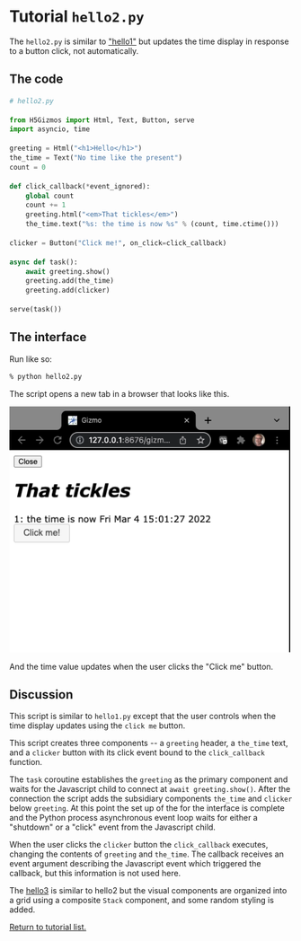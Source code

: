 

# Tutorial `hello2.py`


The `hello2.py` is similar to 
<a href="hello1.md">
"hello1"</a>
 but updates the time display in response to a button click,
not automatically.

## The code

```Python
# hello2.py

from H5Gizmos import Html, Text, Button, serve
import asyncio, time

greeting = Html("<h1>Hello</h1>")
the_time = Text("No time like the present")
count = 0

def click_callback(*event_ignored):
    global count
    count += 1
    greeting.html("<em>That tickles</em>")
    the_time.text("%s: the time is now %s" % (count, time.ctime()))

clicker = Button("Click me!", on_click=click_callback)

async def task():
    await greeting.show()
    greeting.add(the_time)
    greeting.add(clicker)

serve(task())
```

## The interface

Run like so:

```bash
% python hello2.py
```

The script opens a new tab in a browser that looks like this.

<img src="hello2.png">

And the time value updates when the user clicks the "Click me" button.


## Discussion

This script is similar to `hello1.py` except that the user
controls when the time display updates using the `click me` button.

This script creates three components -- a `greeting` header,
a `the_time` text, and a `clicker` button with its click event
bound to the `click_callback` function.

The `task` coroutine establishes the `greeting` as the primary
component and waits for the Javascript child to connect at
`await greeting.show()`.  After the connection the script
adds the subsidiary components `the_time` and `clicker` 
below `greeting`.
At this point the set up of the for the interface is complete
and the Python process 
asynchronous event loop waits for either a "shutdown" or a
"click" event from the Javascript child.

When the user clicks the `clicker` button the `click_callback`
executes, changing the contents of `greeting` and `the_time`.
The callback receives an event argument describing the Javascript
event which triggered the callback, but this information is not
used here.

The 
<a href="hello3.md">hello3</a> is similar to 
hello2
 but the visual components are organized into
a grid using a composite `Stack` component, and some random styling is added.

<a href="README.md">Return to tutorial list.</a>
